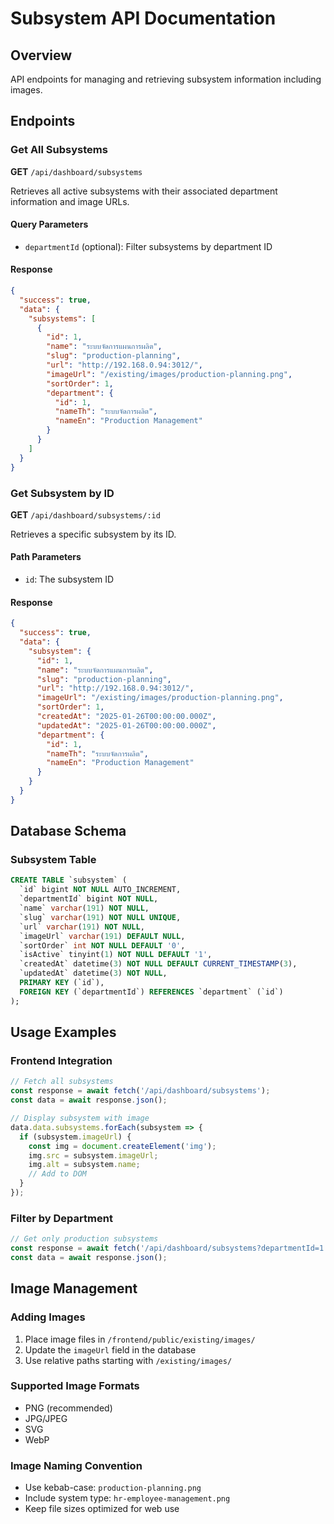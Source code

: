 # Subsystem API Documentation

## Overview
API endpoints for managing and retrieving subsystem information including images.

## Endpoints

### Get All Subsystems
**GET** `/api/dashboard/subsystems`

Retrieves all active subsystems with their associated department information and image URLs.

#### Query Parameters
- `departmentId` (optional): Filter subsystems by department ID

#### Response
```json
{
  "success": true,
  "data": {
    "subsystems": [
      {
        "id": 1,
        "name": "ระบบจัดการแผนการผลิต",
        "slug": "production-planning",
        "url": "http://192.168.0.94:3012/",
        "imageUrl": "/existing/images/production-planning.png",
        "sortOrder": 1,
        "department": {
          "id": 1,
          "nameTh": "ระบบจัดการผลิต",
          "nameEn": "Production Management"
        }
      }
    ]
  }
}
```

### Get Subsystem by ID
**GET** `/api/dashboard/subsystems/:id`

Retrieves a specific subsystem by its ID.

#### Path Parameters
- `id`: The subsystem ID

#### Response
```json
{
  "success": true,
  "data": {
    "subsystem": {
      "id": 1,
      "name": "ระบบจัดการแผนการผลิต",
      "slug": "production-planning",
      "url": "http://192.168.0.94:3012/",
      "imageUrl": "/existing/images/production-planning.png",
      "sortOrder": 1,
      "createdAt": "2025-01-26T00:00:00.000Z",
      "updatedAt": "2025-01-26T00:00:00.000Z",
      "department": {
        "id": 1,
        "nameTh": "ระบบจัดการผลิต",
        "nameEn": "Production Management"
      }
    }
  }
}
```

## Database Schema

### Subsystem Table
```sql
CREATE TABLE `subsystem` (
  `id` bigint NOT NULL AUTO_INCREMENT,
  `departmentId` bigint NOT NULL,
  `name` varchar(191) NOT NULL,
  `slug` varchar(191) NOT NULL UNIQUE,
  `url` varchar(191) NOT NULL,
  `imageUrl` varchar(191) DEFAULT NULL,
  `sortOrder` int NOT NULL DEFAULT '0',
  `isActive` tinyint(1) NOT NULL DEFAULT '1',
  `createdAt` datetime(3) NOT NULL DEFAULT CURRENT_TIMESTAMP(3),
  `updatedAt` datetime(3) NOT NULL,
  PRIMARY KEY (`id`),
  FOREIGN KEY (`departmentId`) REFERENCES `department` (`id`)
);
```

## Usage Examples

### Frontend Integration
```javascript
// Fetch all subsystems
const response = await fetch('/api/dashboard/subsystems');
const data = await response.json();

// Display subsystem with image
data.data.subsystems.forEach(subsystem => {
  if (subsystem.imageUrl) {
    const img = document.createElement('img');
    img.src = subsystem.imageUrl;
    img.alt = subsystem.name;
    // Add to DOM
  }
});
```

### Filter by Department
```javascript
// Get only production subsystems
const response = await fetch('/api/dashboard/subsystems?departmentId=1');
const data = await response.json();
```

## Image Management

### Adding Images
1. Place image files in `/frontend/public/existing/images/`
2. Update the `imageUrl` field in the database
3. Use relative paths starting with `/existing/images/`

### Supported Image Formats
- PNG (recommended)
- JPG/JPEG
- SVG
- WebP

### Image Naming Convention
- Use kebab-case: `production-planning.png`
- Include system type: `hr-employee-management.png`
- Keep file sizes optimized for web use
